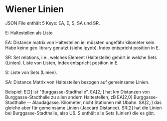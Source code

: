 # Wiener Linien

JSON File enthält 5 Keys: EA, E, S, SA und SR.

E: Haltestellen als Liste

EA: Distance matrix von Haltestellen ie. müssten ungefähr kilometer sein. Habe keine geo library genutzt (siehe ipynb). Index entspricht position in E.

SR: Set relations, i.e., welches Element (Haltestelle) gehört in welche Sets (Linien). Liste von Listen, Index entspricht position in E.

S: Liste von Sets (Linien).

SA: Distance Matrix von Haltestellen bezogen auf gemeinsame Linien.

Beispiel: E[2] ist "Burggasse-Stadthalle". EA[2,:] hat km Distanzen von Burggasse-Stadthalle zu allen andern Haltestellen, zB EA[2,0] Burggasse-Stadthalle -- Alaudagasse. Kilometer, nicht Stationen mit Ubahn. SA[2,:] das gleiche aber für gemeinsame Linien (Jaccard Distance). SR[2] hat die Linien bei Burggasse-Stadthalle, also U6. S enthält alle Sets (Linien) die es gibt.
